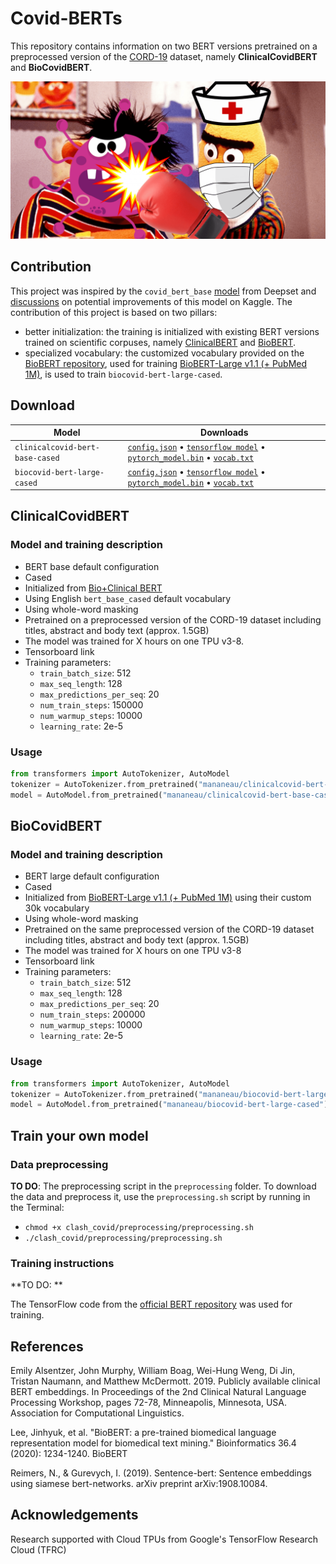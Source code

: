 # Covid-BERTs

This repository contains information on two BERT versions pretrained on a preprocessed version of the [CORD-19](https://www.kaggle.com/allen-institute-for-ai/CORD-19-research-challenge) dataset, namely **ClinicalCovidBERT** and **BioCovidBERT**. 

![Illustration](clash_covid.png)


## Contribution

 This project was inspired by the `covid_bert_base` [model](https://huggingface.co/deepset/covid_bert_base) from Deepset and [discussions](https://www.kaggle.com/allen-institute-for-ai/CORD-19-research-challenge/discussion/138250) on potential improvements of this model on Kaggle. The contribution of this project is based on two pillars:
- better initialization: the training is initialized with existing BERT versions trained on scientific corpuses, namely [ClinicalBERT](https://github.com/EmilyAlsentzer/clinicalBERT) and [BioBERT](https://github.com/dmis-lab/biobert).
- specialized vocabulary: the customized vocabulary provided on the [BioBERT repository](https://github.com/dmis-lab/biobert), used for training [BioBERT-Large v1.1 (+ PubMed 1M)](https://github.com/dmis-lab/biobert), is used to train `biocovid-bert-large-cased`. 

## Download

| Model                            | Downloads
| -------------------------------- | ---------------------------------------------------------------------------------------------------------------
| `clinicalcovid-bert-base-cased`   | [`config.json`](https://s3.amazonaws.com/models.huggingface.co/bert/mananeau/clinicalcovid-bert-base-cased/config.json) • [`tensorflow model`](https://s3.amazonaws.com/models.huggingface.co/bert/mananeau/clinicalcovid-bert-base-cased/clinicalcovid_bert_base_cased.ckpt.zip) • [`pytorch_model.bin`](https://s3.amazonaws.com/models.huggingface.co/bert/mananeau/clinicalcovid-bert-base-cased/clinicalcovid_bert_base_cased.bin) • [`vocab.txt`](https://s3.amazonaws.com/models.huggingface.co/bert/mananeau/clinicalcovid-bert-base-cased/vocab.txt)
| `biocovid-bert-large-cased` | [`config.json`](https://s3.amazonaws.com/models.huggingface.co/bert/mananeau/biocovid-bert-large-cased/config.json) • [`tensorflow model`](https://s3.amazonaws.com/models.huggingface.co/bert/mananeau/biocovid-bert-large-cased/biocovid_bert_large_cased.ckpt.zip) • [`pytorch_model.bin`](https://s3.amazonaws.com/models.huggingface.co/bert/mananeau/biocovid-bert-large-cased/biocovid_bert.bin) • [`vocab.txt`](https://s3.amazonaws.com/models.huggingface.co/bert/mananeau/biocovid-bert-large-cased/vocab_cased_pubmed_pmc_30k.txt)




## ClinicalCovidBERT 

### Model and training description

- BERT base default configuration
- Cased 
- Initialized from [Bio+Clinical BERT](https://github.com/EmilyAlsentzer/clinicalBERT)
- Using English `bert_base_cased` default vocabulary
- Using whole-word masking
- Pretrained on a preprocessed version of the CORD-19 dataset including titles, abstract and body text (approx. 1.5GB)
- The model was trained for X hours on one TPU v3-8.
- Tensorboard link
- Training parameters:
  - `train_batch_size`: 512
  - `max_seq_length`: 128
  - `max_predictions_per_seq`: 20
  - `num_train_steps`: 150000 
  - `num_warmup_steps`: 10000
  - `learning_rate`: 2e-5

### Usage

```python
from transformers import AutoTokenizer, AutoModel
tokenizer = AutoTokenizer.from_pretrained("mananeau/clinicalcovid-bert-base-cased")
model = AutoModel.from_pretrained("mananeau/clinicalcovid-bert-base-cased")
```

## BioCovidBERT

### Model and training description

- BERT large default configuration
- Cased 
- Initialized from [BioBERT-Large v1.1 (+ PubMed 1M)](https://github.com/dmis-lab/biobert) using their custom 30k vocabulary
- Using whole-word masking
- Pretrained on the same preprocessed version of the CORD-19 dataset including titles, abstract and body text (approx. 1.5GB)
- The model was trained for X hours on one TPU v3-8
- Tensorboard link
- Training parameters:
  - `train_batch_size`: 512
  - `max_seq_length`: 128
  - `max_predictions_per_seq`: 20
  - `num_train_steps`: 200000 
  - `num_warmup_steps`: 10000
  - `learning_rate`: 2e-5
  
### Usage

```python
from transformers import AutoTokenizer, AutoModel
tokenizer = AutoTokenizer.from_pretrained("mananeau/biocovid-bert-large-cased")
model = AutoModel.from_pretrained("mananeau/biocovid-bert-large-cased")
```

## Train your own model 

### Data preprocessing

**TO DO**: The preprocessing script in the `preprocessing` folder. To download the data and preprocess it, use the `preprocessing.sh` script by running in the Terminal:
- `chmod +x clash_covid/preprocessing/preprocessing.sh`
- `./clash_covid/preprocessing/preprocessing.sh` 

### Training instructions

**TO DO: **

The TensorFlow code from the [official BERT repository](https://github.com/google-research/bert) was used for training.

## References

Emily Alsentzer, John Murphy, William Boag, Wei-Hung Weng, Di Jin, Tristan Naumann, and Matthew McDermott. 2019. Publicly available clinical BERT embeddings. In Proceedings of the 2nd Clinical Natural Language Processing Workshop, pages 72-78, Minneapolis, Minnesota, USA. Association for Computational Linguistics.

Lee, Jinhyuk, et al. "BioBERT: a pre-trained biomedical language representation model for biomedical text mining." Bioinformatics 36.4 (2020): 1234-1240.
BioBERT

Reimers, N., & Gurevych, I. (2019). Sentence-bert: Sentence embeddings using siamese bert-networks. arXiv preprint arXiv:1908.10084.

## Acknowledgements

Research supported with Cloud TPUs from Google's TensorFlow Research Cloud (TFRC)

